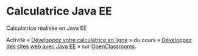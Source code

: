 # Calculatrice Java EE
Calculatrice réalisée en Java EE

Activité « [Développez votre calculatrice en ligne](https://openclassrooms.com/fr/courses/2434016-developpez-des-sites-web-avec-java-ee/exercises/184) » du cours « [Développez des sites web avec Java EE](https://openclassrooms.com/fr/courses/2434016-developpez-des-sites-web-avec-java-ee) » sur [OpenClassrooms](https://openclassrooms.com/fr).
